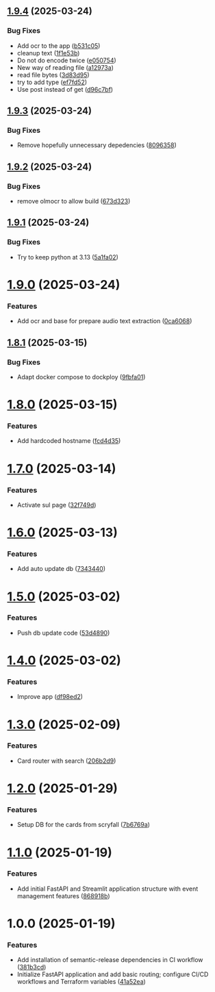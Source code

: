 ## [1.9.4](https://github.com/Trofleb/mtg-api/compare/v1.9.3...v1.9.4) (2025-03-24)


### Bug Fixes

* Add ocr to the app ([b531c05](https://github.com/Trofleb/mtg-api/commit/b531c050ae95ff273e4994cb9e52830fb04c6250))
* cleanup text ([1f1e53b](https://github.com/Trofleb/mtg-api/commit/1f1e53b4b38a8fef43fc08d6f89049e68cd14119))
* Do not do encode twice ([e050754](https://github.com/Trofleb/mtg-api/commit/e050754989499f038c492bfa4595f9439c0bf640))
* New way of reading file ([a12973a](https://github.com/Trofleb/mtg-api/commit/a12973a8c7ddb5214ab72d7aa9ae2c768ddc39c6))
* read file bytes ([3d83d95](https://github.com/Trofleb/mtg-api/commit/3d83d955394de63e8346cb380ae4152a18ec4130))
* try to add type ([ef7fd52](https://github.com/Trofleb/mtg-api/commit/ef7fd5277f5f20ca83991d514c9007e97a18a1e3))
* Use post instead of get ([d96c7bf](https://github.com/Trofleb/mtg-api/commit/d96c7bf0bf241d9cf94cb1de300d9ef9a22877a9))

## [1.9.3](https://github.com/Trofleb/mtg-api/compare/v1.9.2...v1.9.3) (2025-03-24)


### Bug Fixes

* Remove hopefully unnecessary depedencies ([8096358](https://github.com/Trofleb/mtg-api/commit/8096358a438592caeccf347d64f19a72801d54f2))

## [1.9.2](https://github.com/Trofleb/mtg-api/compare/v1.9.1...v1.9.2) (2025-03-24)


### Bug Fixes

* remove olmocr to allow build ([673d323](https://github.com/Trofleb/mtg-api/commit/673d3232a081393435e380a0b47ef47c5c7197cd))

## [1.9.1](https://github.com/Trofleb/mtg-api/compare/v1.9.0...v1.9.1) (2025-03-24)


### Bug Fixes

* Try to keep python at 3.13 ([5a1fa02](https://github.com/Trofleb/mtg-api/commit/5a1fa02fbca82a242f7c882b601a8b45708b1dbf))

# [1.9.0](https://github.com/Trofleb/mtg-api/compare/v1.8.1...v1.9.0) (2025-03-24)


### Features

* Add ocr and base for prepare audio text extraction ([0ca6068](https://github.com/Trofleb/mtg-api/commit/0ca6068b1f962d991378f39955c47a88d3e4c6bc))

## [1.8.1](https://github.com/Trofleb/mtg-api/compare/v1.8.0...v1.8.1) (2025-03-15)


### Bug Fixes

* Adapt docker compose to dockploy ([9fbfa01](https://github.com/Trofleb/mtg-api/commit/9fbfa01def9cd2fe0410056eb8072511e0f697c1))

# [1.8.0](https://github.com/Trofleb/mtg-api/compare/v1.7.0...v1.8.0) (2025-03-15)


### Features

* Add hardcoded hostname ([fcd4d35](https://github.com/Trofleb/mtg-api/commit/fcd4d35b1707d59340446e6c7d7d1de8fbca0cfc))

# [1.7.0](https://github.com/Trofleb/mtg-api/compare/v1.6.0...v1.7.0) (2025-03-14)


### Features

* Activate sul page ([32f749d](https://github.com/Trofleb/mtg-api/commit/32f749dc68b49010e5ab97f869482862eed6ac87))

# [1.6.0](https://github.com/Trofleb/mtg-api/compare/v1.5.0...v1.6.0) (2025-03-13)


### Features

* Add auto update db ([7343440](https://github.com/Trofleb/mtg-api/commit/7343440feb83df98d2406b6cd4a43d6f6e231173))

# [1.5.0](https://github.com/Trofleb/mtg-api/compare/v1.4.0...v1.5.0) (2025-03-02)


### Features

* Push db update code ([53d4890](https://github.com/Trofleb/mtg-api/commit/53d4890f1d9f45f578a0450d471b6990cc638195))

# [1.4.0](https://github.com/Trofleb/mtg-api/compare/v1.3.0...v1.4.0) (2025-03-02)


### Features

* Improve app ([df98ed2](https://github.com/Trofleb/mtg-api/commit/df98ed22d79a2ca72cffa89fab1214fedde89658))

# [1.3.0](https://github.com/Trofleb/mtg-api/compare/v1.2.0...v1.3.0) (2025-02-09)


### Features

* Card router with search ([206b2d9](https://github.com/Trofleb/mtg-api/commit/206b2d98af8f8683ab39fe7780ab94cea7938587))

# [1.2.0](https://github.com/Trofleb/mtg-api/compare/v1.1.0...v1.2.0) (2025-01-29)


### Features

* Setup DB for the cards from scryfall ([7b6769a](https://github.com/Trofleb/mtg-api/commit/7b6769a0202bc6ef833387d83b4e4ae27f400369))

# [1.1.0](https://github.com/Trofleb/mtg-api/compare/v1.0.0...v1.1.0) (2025-01-19)


### Features

* Add initial FastAPI and Streamlit application structure with event management features ([868918b](https://github.com/Trofleb/mtg-api/commit/868918bb6140e0e45e51b9afd8b5528d8da10a54))

# 1.0.0 (2025-01-19)


### Features

* Add installation of semantic-release dependencies in CI workflow ([381b3cd](https://github.com/Trofleb/mtg-api/commit/381b3cd0b03362152ef0ecb7ba760c7cdb6677cf))
* Initialize FastAPI application and add basic routing; configure CI/CD workflows and Terraform variables ([41a52ea](https://github.com/Trofleb/mtg-api/commit/41a52ea97a30b59f284917d28d20dcd3dd4f7c6c))

